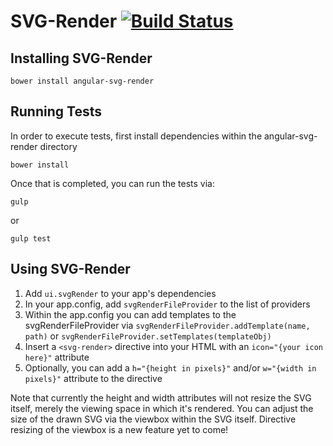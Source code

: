 SVG-Render [![Build Status](https://travis-ci.org/hprofit/svg-render.svg?branch=master)](https://travis-ci.org/hprofit/svg-render)
=========


Installing SVG-Render
---------
    bower install angular-svg-render


Running Tests
-------------
In order to execute tests, first install dependencies within the angular-svg-render directory

    bower install

Once that is completed, you can run the tests via:

    gulp

or

    gulp test

Using SVG-Render
-------------
1. Add `ui.svgRender` to your app's dependencies
2. In your app.config, add `svgRenderFileProvider` to the list of providers
3. Within the app.config you can add templates to the svgRenderFileProvider via `svgRenderFileProvider.addTemplate(name, path)` or `svgRenderFileProvider.setTemplates(templateObj)`
4. Insert a `<svg-render>` directive into your HTML with an `icon="{your icon here}"` attribute 
5. Optionally, you can add a `h="{height in pixels}"` and/or `w="{width in pixels}"` attribute to the directive

Note that currently the height and width attributes will not resize the SVG itself, merely the viewing space in which it's rendered. You can adjust the size of the drawn SVG via the viewbox within the SVG itself. Directive resizing of the viewbox is a new feature yet to come!

